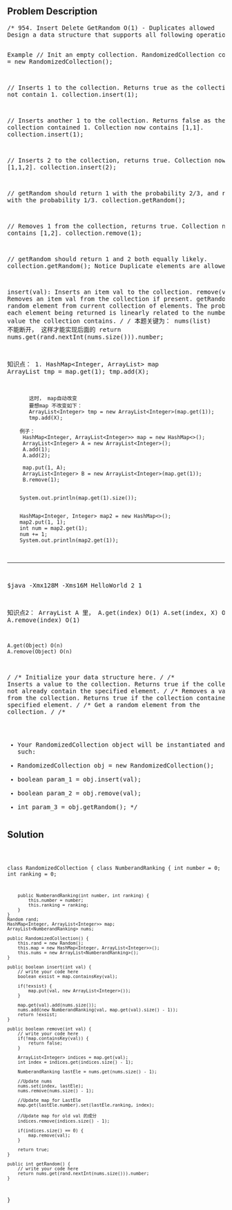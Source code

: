<!--
<style>
  body { font-family: Arial, sans-serif; }
  .container { max-width: 100%; margin: auto; padding: 20px; }
  .comment-block { background-color: #f9f9f9; padding: 10px; border-left: 5px solid #ccc; max-width: 50%; margin: auto;}
  .code-block { background-color: #f4f4f4; padding: 10px; border: 1px solid #ddd; }
</style>
-->

<div class='container'>
<h2>Problem Description</h2>
<div class='comment-block'>
<pre>
/* 954. Insert Delete GetRandom O(1) - Duplicates allowed
Design a data structure that supports all following operations in average O(1) time.

Example
// Init an empty collection.
RandomizedCollection collection = new RandomizedCollection();

// Inserts 1 to the collection. Returns true as the collection did not contain 1.
collection.insert(1);

// Inserts another 1 to the collection. Returns false as the collection contained 1. Collection now contains [1,1].
collection.insert(1);

// Inserts 2 to the collection, returns true. Collection now contains [1,1,2].
collection.insert(2);

// getRandom should return 1 with the probability 2/3, and returns 2 with the probability 1/3.
collection.getRandom();

// Removes 1 from the collection, returns true. Collection now contains [1,2].
collection.remove(1);

// getRandom should return 1 and 2 both equally likely.
collection.getRandom();
Notice
Duplicate elements are allowed.

insert(val): Inserts an item val to the collection.
remove(val): Removes an item val from the collection if present.
getRandom: Returns a random element from current collection of elements. The probability of each element being returned is 
linearly related to the number of same value the collection contains.
*/
/* 本题关键为： nums(list) 不能断开， 这样才能实现后面的 return nums.get(rand.nextInt(nums.size())).number;


知识点： 1. HashMap<Integer, ArrayList<Integer>> map
		   ArrayList<Integer> tmp = map.get(1);
		   tmp.add(X);

		   这时， map自动改变
		   要想map 不改变如下：
		   ArrayList<Integer> tmp = new ArrayList<Integer>(map.get(1));
		   tmp.add(X);

		例子：
         HashMap<Integer, ArrayList<Integer>> map = new HashMap<>();
         ArrayList<Integer> A = new ArrayList<Integer>();
         A.add(1);
         A.add(2);
         
         map.put(1, A);
         ArrayList<Integer> B = new ArrayList<Integer>(map.get(1));
         B.remove(1);
         
         
        System.out.println(map.get(1).size());
        
        
        HashMap<Integer, Integer> map2 = new HashMap<>();
        map2.put(1, 1);
        int num = map2.get(1);
        num += 1;
        System.out.println(map2.get(1));

*************************************************************************
$java -Xmx128M -Xms16M HelloWorld
2
1



知识点2：
	ArrayList A 里， 
	A.get(index) O(1)
	A.set(index, X) O(1)
	A.remove(index) O(1)

	A.get(Object) O(n)
	A.remove(Object) O(n)

*/
    /** Initialize your data structure here. */
    /** Inserts a value to the collection. Returns true if the collection did not already contain the specified element. */
    /** Removes a value from the collection. Returns true if the collection contained the specified element. */
    /** Get a random element from the collection. */
/**
 * Your RandomizedCollection object will be instantiated and called as such:
 * RandomizedCollection obj = new RandomizedCollection();
 * boolean param_1 = obj.insert(val);
 * boolean param_2 = obj.remove(val);
 * int param_3 = obj.getRandom();
 */</pre>
</div>

<h2>Solution</h2>
<div class='code-block'>
<pre><code class='language-java'>

class RandomizedCollection {
    class NumberandRanking {
        int number = 0;
        int ranking = 0;
        
        public NumberandRanking(int number, int ranking) {
            this.number = number;
            this.ranking = ranking;
        }
    }
    Random rand;
    HashMap<Integer, ArrayList<Integer>> map;
    ArrayList<NumberandRanking> nums;

    public RandomizedCollection() {
        this.rand = new Random();
        this.map = new HashMap<Integer, ArrayList<Integer>>();
        this.nums = new ArrayList<NumberandRanking>();
    }
    
    public boolean insert(int val) {
        // write your code here
        boolean exsist = map.containsKey(val);

        if(!exsist) {
            map.put(val, new ArrayList<Integer>());
        }
        
        map.get(val).add(nums.size());
        nums.add(new NumberandRanking(val, map.get(val).size() - 1));
        return !exsist;
    }
    
    public boolean remove(int val) {
        // write your code here
        if(!map.containsKey(val)) {
            return false;
        }
        
        ArrayList<Integer> indices = map.get(val);
        int index = indices.get(indices.size() - 1);
    
        NumberandRanking lastEle = nums.get(nums.size() - 1);
        
        //Update nums
        nums.set(index, lastEle);
        nums.remove(nums.size() - 1);
        
        //Update map for LastEle
        map.get(lastEle.number).set(lastEle.ranking, index);
        
        //Update map for old val 的成分
        indices.remove(indices.size() - 1);
        
        if(indices.size() == 0) {
            map.remove(val);
        }
        
        return true;
    }
    
    public int getRandom() {
        // write your code here
        return nums.get(rand.nextInt(nums.size())).number;
    }
}

</code></pre>
</div>
</div>
